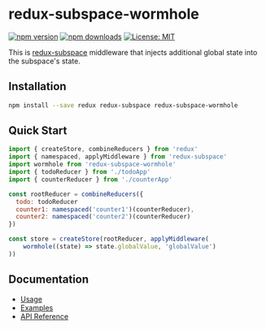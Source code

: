 # redux-subspace-wormhole

[![npm version](https://img.shields.io/npm/v/redux-subspace-wormhole.svg?style=flat-square)](https://www.npmjs.com/package/redux-subspace-wormhole)
[![npm downloads](https://img.shields.io/npm/dm/redux-subspace-wormhole.svg?style=flat-square)](https://www.npmjs.com/package/redux-subspace-wormhole)
[![License: MIT](https://img.shields.io/npm/l/redux-subspace-wormhole.svg?style=flat-square)](/LICENSE.md)

This is [redux-subspace](/) middleware that injects additional global state into the subspace's state.

## Installation

```sh
npm install --save redux redux-subspace redux-subspace-wormhole
```

## Quick Start

```javascript
import { createStore, combineReducers } from 'redux'
import { namespaced, applyMiddleware } from 'redux-subspace'
import wormhole from 'redux-subspace-wormhole'
import { todoReducer } from './todoApp'
import { counterReducer } from './counterApp'

const rootReducer = combineReducers({
  todo: todoReducer
  counter1: namespaced('counter1')(counterReducer),
  counter2: namespaced('counter2')(counterReducer)
})

const store = createStore(rootReducer, applyMiddleware(
    wormhole((state) => state.globalValue, 'globalValue')
))
```

## Documentation

* [Usage](https://ioof-holdings.github.io/redux-subspace/packages/redux-subspace-wormhole/docs/Usage.html)
* [Examples](https://ioof-holdings.github.io/redux-subspace/docs/Examples.html#general-examples)
* [API Reference](https://ioof-holdings.github.io/redux-subspace/packages/redux-subspace-wormhole/docs/api/)
